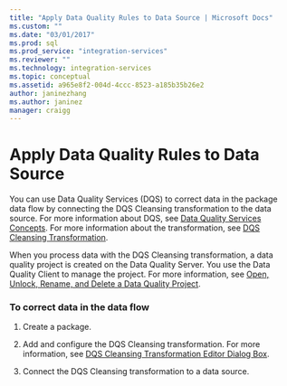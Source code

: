 ```yaml
---
title: "Apply Data Quality Rules to Data Source | Microsoft Docs"
ms.custom: ""
ms.date: "03/01/2017"
ms.prod: sql
ms.prod_service: "integration-services"
ms.reviewer: ""
ms.technology: integration-services
ms.topic: conceptual
ms.assetid: a965e8f2-004d-4ccc-8523-a185b35b26e2
author: janinezhang
ms.author: janinez
manager: craigg
---
```

# Apply Data Quality Rules to Data Source
  You can use Data Quality Services (DQS) to correct data in the package data flow by connecting the DQS Cleansing transformation to the data source. For more information about DQS, see [Data Quality Services Concepts](../../../data-quality-services/data-quality-services-concepts.md). For more information about the transformation, see [DQS Cleansing Transformation](../../../integration-services/data-flow/transformations/dqs-cleansing-transformation.md).  
  
 When you process data with the DQS Cleansing transformation, a data quality project is created on the Data Quality Server. You use the Data Quality Client to manage the project. For more information, see [Open, Unlock, Rename, and Delete a Data Quality Project](../../../data-quality-services/open-unlock-rename-and-delete-a-data-quality-project.md).  
  
### To correct data in the data flow  
  
1.  Create a package.  
  
2.  Add and configure the DQS Cleansing transformation. For more information, see [DQS Cleansing Transformation Editor Dialog Box](../../../integration-services/data-flow/transformations/dqs-cleansing-transformation-editor-dialog-box.md).  
  
3.  Connect the DQS Cleansing transformation to a data source.  
  
  
